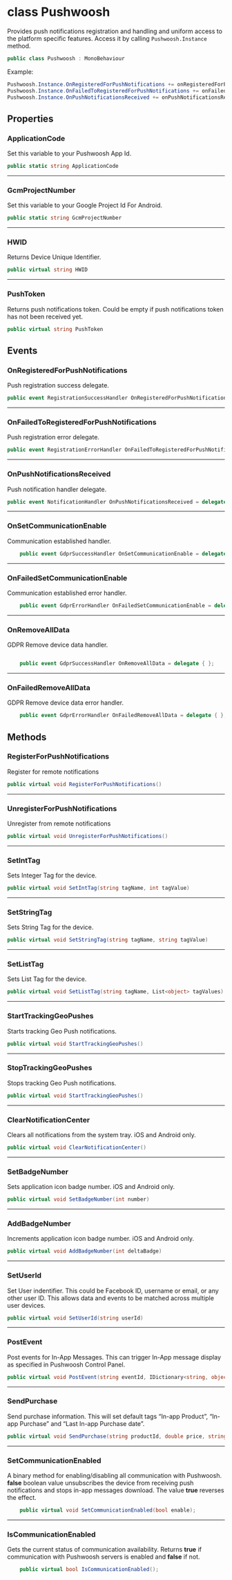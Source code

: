 # class Pushwoosh #

Provides push notifications registration and handling and uniform access to the platform specific features.
Access it by calling `Pushwoosh.Instance` method.

```csharp
public class Pushwoosh : MonoBehaviour
```

Example:
```csharp
Pushwoosh.Instance.OnRegisteredForPushNotifications += onRegisteredForPushNotifications;
Pushwoosh.Instance.OnFailedToRegisteredForPushNotifications += onFailedToRegisteredForPushNotifications;
Pushwoosh.Instance.OnPushNotificationsReceived += onPushNotificationsReceived;
```

## Properties

### ApplicationCode

Set this variable to your Pushwoosh App Id.

```csharp
public static string ApplicationCode
```

---
### GcmProjectNumber

Set this variable to your Google Project Id For Android.

```csharp
public static string GcmProjectNumber
```

---
### HWID

Returns Device Unique Identifier.

```csharp
public virtual string HWID
```

---
### PushToken

Returns push notifications token. Could be empty if push notifications token has not been received yet.

```csharp
public virtual string PushToken
```

## Events

### OnRegisteredForPushNotifications

Push registration success delegate.

```csharp
public event RegistrationSuccessHandler OnRegisteredForPushNotifications = delegate {};
```

---
### OnFailedToRegisteredForPushNotifications

Push registration error delegate.

```csharp
public event RegistrationErrorHandler OnFailedToRegisteredForPushNotifications = delegate {};
```

---
### OnPushNotificationsReceived

Push notification handler delegate.

```csharp
public event NotificationHandler OnPushNotificationsReceived = delegate {};
```

---
### OnSetCommunicationEnable

Communication established handler.

```csharp
    public event GdprSuccessHandler OnSetCommunicationEnable = delegate {};
```


---
### OnFailedSetCommunicationEnable

Communication established error handler.

```csharp
    public event GdprErrorHandler OnFailedSetCommunicationEnable = delegate {};
```


---
### OnRemoveAllData

GDPR Remove device data handler.

```csharp

    public event GdprSuccessHandler OnRemoveAllData = delegate { };
```


---
### OnFailedRemoveAllData

GDPR Remove device data error handler.

```csharp
    public event GdprErrorHandler OnFailedRemoveAllData = delegate { };
```


## Methods

### RegisterForPushNotifications

Register for remote notifications

```csharp
public virtual void RegisterForPushNotifications()
```

---
### UnregisterForPushNotifications

Unregister from remote notifications

```csharp
public virtual void UnregisterForPushNotifications()
```

---
### SetIntTag

Sets Integer Tag for the device.

```csharp
public virtual void SetIntTag(string tagName, int tagValue)
```

---
### SetStringTag

Sets String Tag for the device.

```csharp
public virtual void SetStringTag(string tagName, string tagValue)
```

---
### SetListTag

Sets List Tag for the device.

```csharp
public virtual void SetListTag(string tagName, List<object> tagValues)
```

---
### StartTrackingGeoPushes

Starts tracking Geo Push notifications.

```csharp
public virtual void StartTrackingGeoPushes()
```

---
### StopTrackingGeoPushes

Stops tracking Geo Push notifications.

```csharp
public virtual void StartTrackingGeoPushes()
```

---
### ClearNotificationCenter

Clears all notifications from the system tray. iOS and Android only.

```csharp
public virtual void ClearNotificationCenter()
```

---
### SetBadgeNumber

Sets application icon badge number. iOS and Android only.

```csharp
public virtual void SetBadgeNumber(int number)
```

---
### AddBadgeNumber

Increments application icon badge number. iOS and Android only.

```csharp
public virtual void AddBadgeNumber(int deltaBadge)
```

---
### SetUserId

Set User indentifier. This could be Facebook ID, username or email, or any other user ID.
This allows data and events to be matched across multiple user devices.

```csharp
public virtual void SetUserId(string userId)
```

---
### PostEvent

Post events for In-App Messages. This can trigger In-App message display as specified in Pushwoosh Control Panel.

```csharp
public virtual void PostEvent(string eventId, IDictionary<string, object> attributes)
```

---
### SendPurchase

Send purchase information. This will set default tags “In-app Product”, “In-app Purchase” and “Last In-app Purchase date”.

```csharp
public virtual void SendPurchase(string productId, double price, string currency)
```

---
### SetCommunicationEnabled

A binary method for enabling/disabling all communication with Pushwoosh. **false** boolean value unsubscribes the device from receiving push notifications and stops in-app messages download. The value **true** reverses the effect.

```csharp
    public virtual void SetCommunicationEnabled(bool enable);
```

---
### IsCommunicationEnabled

Gets the current status of communication availability. Returns **true** if communication with Pushwoosh servers is enabled and **false** if not.

```csharp
    public virtual bool IsCommunicationEnabled();
```
